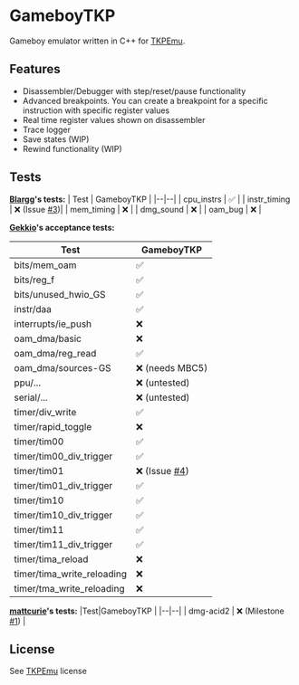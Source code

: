 # GameboyTKP
Gameboy emulator written in C++ for [TKPEmu](https://github.com/OFFTKP/TKPEmu).
## Features

 - Disassembler/Debugger with step/reset/pause functionality
 - Advanced breakpoints. You can create a breakpoint for a specific instruction with specific register values
 - Real time register values shown on disassembler
 - Trace logger
 - Save states (WIP)
 - Rewind functionality (WIP)
## Tests

**[Blargg](https://github.com/gblargg)'s tests:**
| Test | GameboyTKP  |
|--|--|
| cpu_instrs | ✅ |
| instr_timing | ❌ (Issue [#3](https://github.com/OFFTKP/TKPEmu/issues/3))|
| mem_timing | ❌ |
| dmg_sound | ❌ |
| oam_bug | ❌ |

**[Gekkio](https://github.com/Gekkio)'s acceptance tests:**

|Test| GameboyTKP |
|--|--|
| bits/mem_oam | ✅ |
| bits/reg_f | ✅ |
| bits/unused_hwio_GS | ✅ |
| instr/daa | ✅ |
| interrupts/ie_push | ❌ |
| oam_dma/basic | ❌ |
| oam_dma/reg_read | ✅ |
| oam_dma/sources-GS | ❌ (needs MBC5)|
| ppu/... | ❌ (untested)|
| serial/... | ❌ (untested)|
| timer/div_write | ✅ |
| timer/rapid_toggle | ❌ |
| timer/tim00 | ✅ |
| timer/tim00_div_trigger | ✅ |
| timer/tim01 | ❌ (Issue [#4](https://github.com/OFFTKP/TKPEmu/issues/4))|
| timer/tim01_div_trigger | ✅ |
| timer/tim10 | ✅ |
| timer/tim10_div_trigger | ✅ |
| timer/tim11 | ✅ |
| timer/tim11_div_trigger | ✅ |
| timer/tima_reload | ❌ |
| timer/tima_write_reloading | ❌ |
| timer/tma_write_reloading | ❌ |

**[mattcurie](https://github.com/mattcurrie)'s tests:**
|Test|GameboyTKP  |
|--|--|
| dmg-acid2 | ❌ (Milestone [#1](https://github.com/OFFTKP/TKPEmu/milestone/1)) |

## License
See [TKPEmu](https://github.com/OFFTKP/TKPEmu) license
